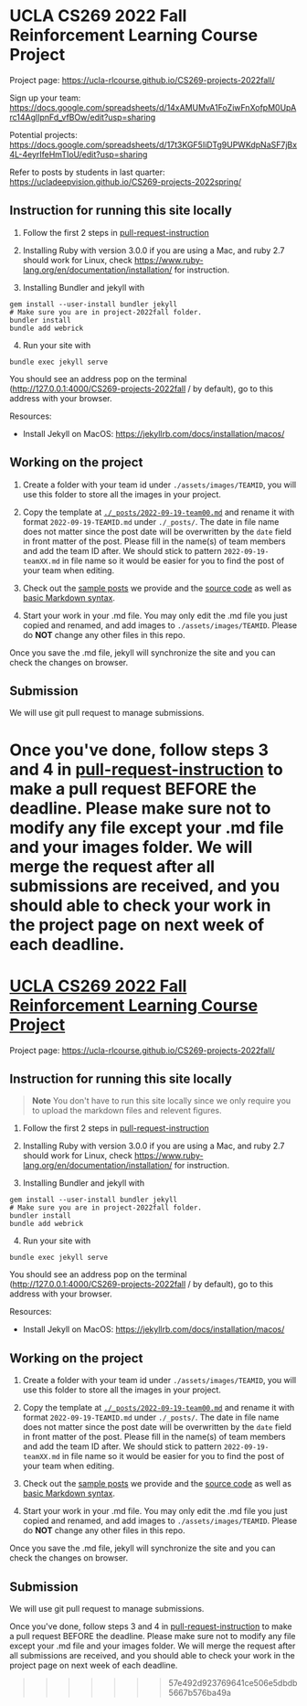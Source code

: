 # UCLA CS269 2022 Fall Reinforcement Learning Course Project

Project page:  https://ucla-rlcourse.github.io/CS269-projects-2022fall/

Sign up your team:  https://docs.google.com/spreadsheets/d/14xAMUMvA1FoZiwFnXofpM0UpArc14AglIpnFd_vfBOw/edit?usp=sharing

Potential projects:  https://docs.google.com/spreadsheets/d/17t3KGF5IiDTg9UPWKdpNaSF7jBx4L-4eyrIfeHmTIoU/edit?usp=sharing

Refer to posts by students in last quarter:  https://ucladeepvision.github.io/CS269-projects-2022spring/


## Instruction for running this site locally

1. Follow the first 2 steps in [pull-request-instruction](pull-request-instruction.md)

2. Installing Ruby with version 3.0.0 if you are using a Mac, and ruby 2.7 should work for Linux, check https://www.ruby-lang.org/en/documentation/installation/ for instruction.

3. Installing Bundler and jekyll with
```
gem install --user-install bundler jekyll
# Make sure you are in project-2022fall folder.
bundler install
bundle add webrick
```

4. Run your site with
```
bundle exec jekyll serve
```
You should see an address pop on the terminal (http://127.0.0.1:4000/CS269-projects-2022fall
/ by default), go to this address with your browser.

Resources:

* Install Jekyll on MacOS:  https://jekyllrb.com/docs/installation/macos/



## Working on the project

1. Create a folder with your team id under ```./assets/images/TEAMID```, you will use this folder to store all the images in your project.

2. Copy the template at [`./_posts/2022-09-19-team00.md`](./_posts/2022-09-19-team00.md) and rename it with format `2022-09-19-TEAMID.md` under `./_posts/`. 
The date in file name does not matter since the post date will be overwritten by the `date` field in front matter of the post.
Please fill in the name(s) of team members and add the team ID after.
We should stick to pattern `2022-09-19-teamXX.md` in file name so it would be easier for you to find the post of your team when editing.

3. Check out the [sample posts](https://ucla-rlcourse.github.io/CS269-projects-2022fall/) we provide and the [source code](_posts/2022-09-19-team00.md) as well as [basic Markdown syntax](https://www.markdownguide.org/basic-syntax/).

4. Start your work in your .md file. You may only edit the .md file you just copied and renamed, and add images to ```./assets/images/TEAMID```. Please do **NOT** change any other files in this repo.

Once you save the .md file, jekyll will synchronize the site and you can check the changes on browser.

## Submission
We will use git pull request to manage submissions.

Once you've done, follow steps 3 and 4 in [pull-request-instruction](pull-request-instruction.md) to make a pull request BEFORE the deadline. Please make sure not to modify any file except your .md file and your images folder. We will merge the request after all submissions are received, and you should able to check your work in the project page on next week of each deadline.
=======
# [UCLA CS269 2022 Fall Reinforcement Learning Course Project](https://ucla-rlcourse.github.io/CS269-projects-2022fall/)

Project page:  https://ucla-rlcourse.github.io/CS269-projects-2022fall/

<!--
Sign up your team:  https://docs.google.com/spreadsheets/d/14xAMUMvA1FoZiwFnXofpM0UpArc14AglIpnFd_vfBOw/edit?usp=sharing

Potential projects:  https://docs.google.com/spreadsheets/d/17t3KGF5IiDTg9UPWKdpNaSF7jBx4L-4eyrIfeHmTIoU/edit?usp=sharing

Refer to posts by students in last quarter:  https://ucladeepvision.github.io/CS269-projects-2022spring/
-->

## Instruction for running this site locally

> **Note** You don't have to run this site locally since we only require you to upload the markdown files and relevent figures.

1. Follow the first 2 steps in [pull-request-instruction](pull-request-instruction.md)

2. Installing Ruby with version 3.0.0 if you are using a Mac, and ruby 2.7 should work for Linux, check https://www.ruby-lang.org/en/documentation/installation/ for instruction.

3. Installing Bundler and jekyll with
```
gem install --user-install bundler jekyll
# Make sure you are in project-2022fall folder.
bundler install
bundle add webrick
```

4. Run your site with
```
bundle exec jekyll serve
```
You should see an address pop on the terminal (http://127.0.0.1:4000/CS269-projects-2022fall
/ by default), go to this address with your browser.

Resources:

* Install Jekyll on MacOS:  https://jekyllrb.com/docs/installation/macos/



## Working on the project

1. Create a folder with your team id under ```./assets/images/TEAMID```, you will use this folder to store all the images in your project.

2. Copy the template at [`./_posts/2022-09-19-team00.md`](./_posts/2022-09-19-team00.md) and rename it with format `2022-09-19-TEAMID.md` under `./_posts/`. 
The date in file name does not matter since the post date will be overwritten by the `date` field in front matter of the post.
Please fill in the name(s) of team members and add the team ID after.
We should stick to pattern `2022-09-19-teamXX.md` in file name so it would be easier for you to find the post of your team when editing.

3. Check out the [sample posts](https://ucla-rlcourse.github.io/CS269-projects-2022fall/) we provide and the [source code](_posts/2022-09-19-team00.md) as well as [basic Markdown syntax](https://www.markdownguide.org/basic-syntax/).

4. Start your work in your .md file. You may only edit the .md file you just copied and renamed, and add images to ```./assets/images/TEAMID```. Please do **NOT** change any other files in this repo.

Once you save the .md file, jekyll will synchronize the site and you can check the changes on browser.

## Submission
We will use git pull request to manage submissions.

Once you've done, follow steps 3 and 4 in [pull-request-instruction](pull-request-instruction.md) to make a pull request BEFORE the deadline. Please make sure not to modify any file except your .md file and your images folder. We will merge the request after all submissions are received, and you should able to check your work in the project page on next week of each deadline.
>>>>>>> 57e492d923769641ce506e5dbdb5667b576ba49a
